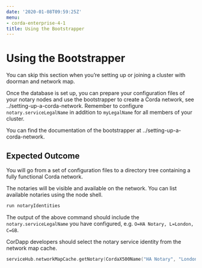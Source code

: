 ```yaml
---
date: '2020-01-08T09:59:25Z'
menu:
- corda-enterprise-4-1
title: Using the Bootstrapper
---
```



# Using the Bootstrapper

You can skip this section when you’re setting up or joining a cluster with
            doorman and network map.

Once the database is set up, you can prepare your configuration files of your notary
            nodes and use the bootstrapper to create a Corda network, see
            ../setting-up-a-corda-network. Remember to configure
            `notary.serviceLegalName` in addition to `myLegalName` for all members of
            your cluster.

You can find the documentation of the bootstrapper at ../setting-up-a-corda-network.


## Expected Outcome

You will go from a set of configuration files to a directory tree containing a fully functional Corda network.

The notaries will be visible and available on the network. You can list available notaries using the node shell.

```sh
run notaryIdentities
```
The output of the above command should include the `notary.serviceLegalName`
                you have configured, e.g. `O=HA Notary, L=London, C=GB`.

CorDapp developers should select the notary service identity from the network map cache.

```kotlin
serviceHub.networkMapCache.getNotary(CordaX500Name("HA Notary", "London", "GB"))
```

